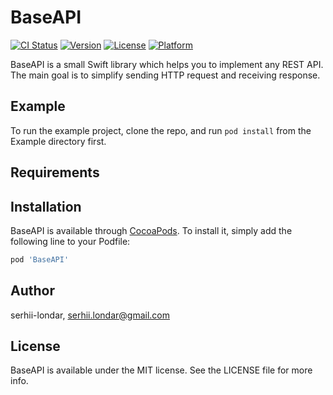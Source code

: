 # BaseAPI

[![CI Status](http://img.shields.io/travis/serhii-londar/BaseAPI.svg?style=flat)](https://travis-ci.org/serhii-londar/BaseAPI)
[![Version](https://img.shields.io/cocoapods/v/BaseAPI.svg?style=flat)](http://cocoapods.org/pods/BaseAPI)
[![License](https://img.shields.io/cocoapods/l/BaseAPI.svg?style=flat)](http://cocoapods.org/pods/BaseAPI)
[![Platform](https://img.shields.io/cocoapods/p/BaseAPI.svg?style=flat)](http://cocoapods.org/pods/BaseAPI)

BaseAPI is a small Swift library which helps you to implement any REST API. The main goal is to simplify sending HTTP request and receiving response.

## Example

To run the example project, clone the repo, and run `pod install` from the Example directory first.

## Requirements

## Installation

BaseAPI is available through [CocoaPods](http://cocoapods.org). To install
it, simply add the following line to your Podfile:

```ruby
pod 'BaseAPI'
```

## Author

serhii-londar, serhii.londar@gmail.com

## License

BaseAPI is available under the MIT license. See the LICENSE file for more info.
